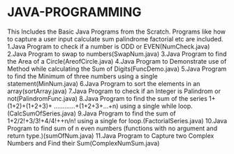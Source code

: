# JAVA-PROGRAMMING

This Includes the Basic Java Programs from the Scratch.
Programs like how to capture a user input calculate sum palindrome factorial etc are included.
1.Java Program to check if a number is ODD or EVEN(NumCheck.java)
2.Java Program to swap to numbers(SwapNum.java)
3.Java Program to find the Area of a Circle(AreofCircle.java)
4.Java Program to Demonstrate use of Method while calculating the Sum of Digits(FuncDemo.java)
5.Java Program to find the Minimum of three numbers using a single statement(MinNum.java)
6.Java Program to sort the elements in an array(sortArray.java)
7.Java Program to check if an Integer is Palindrom or not(PalindromFunc.java)
8.Java Program to find the sum of the series 1+(1+2)+(1+2+3)+ ............+(1+2+3+…+n) using a single while loop.(CalcSumOfSeries.java)
9.Java Program to find the sum of 1+2/2!+3/3!+4/4!++n/n! using a single for loop.(FactorialSeries.java)
10.Java Program to find sum of n even numbers (functions with no argument and return type.)(sumOfNum.java)
11.Java Program to Capture two Complex Numbers and Find their Sum(ComplexNumSum.java)
